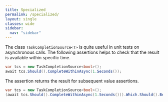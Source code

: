 ```yaml
---
title: Specialized
permalink: /specialized/
layout: single
classes: wide
sidebar:
  nav: "sidebar"
---
```


The class `TaskCompletionSource<T>` is quite useful in unit tests on asynchronous calls.
The following assertions helps to check that the result is available within specific time.

```csharp
var tcs = new TaskCompletionSource<bool>();
await tcs.Should().CompleteWithinAsync(1.Seconds());
```

The assertion returns the result for subsequent value assertions.

```csharp
var tcs = new TaskCompletionSource<bool>();
(await tcs.Should().CompleteWithinAsync(1.Seconds())).Which.Should().BeTrue();
```
